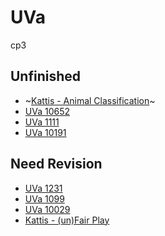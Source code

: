 # UVa
cp3

## Unfinished

- ~[Kattis - Animal Classification](https://open.kattis.com/problems/animal)~
- [UVa 10652](https://vjudge.net/problem/UVA-10652)
- [UVa 1111](https://vjudge.net/problem/UVA-1111)
- [UVa 10191](https://vjudge.net/problem/UVA-10181)

## Need Revision
- [UVa 1231](https://vjudge.net/problem/UVA-1231)
- [UVa 1099](https://vjudge.net/problem/UVA-1099)
- [UVa 10029](https://vjudge.net/problem/UVA-10029)
- [Kattis - (un)Fair Play](https://open.kattis.com/problems/unfairplay)
